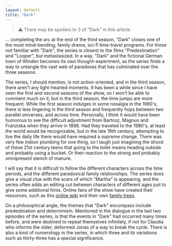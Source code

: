 ```yaml
---
layout: default
title: "Dark"
---
```


> :warning: There may be spoilers to 3 of "Dark" in this article.

... completing the arc at the end of the third season, "Dark" closes one of the most mind-bending, family drama, sci-fi time-travel programs. For those not familiar with "Dark", the series is closest to  the films "Predestination" and "Looper", but metastasized. In a way, "Dark" and the fictional German town of Winden becomes its own thought-experiment, as the series finds a way to untangle the vast web of paradoxes that has culminated over the three seasons. 

The series, I should mention, is not action-oriented, and in the third season, there aren't any light-hearted moments. It has been a while since I have seen the first and second seasons of the show, so I won't be able to comment much on it, but in the third season, the time jumps are more frequent. While the first season indulges in some nosalgia in the 1980's, there is less lingering in the third season and frequently hops between two parallel universes, and across time. Personally, I think it would have been humorous to see the difficult adjustment from Bartosz, Magnus and Franziska when they arrive in 1888. Had they traveled to the 1980's, at least the world would be recognizable, but in the late 19th century, attempting to live the daily life there would have required a supreme change. There was very few indoor plumbing for one thing, so I laugh just imagining the shock of these 21st century teens that going to the toilet means heading outside and probably using a bucket. Or their reaction to the strong and probably omnipresent stench of manure.

I will say that it is difficult to follow the different characters across the time periods, and the different paradoxical family relationships. The series does give a visual clue with the scars of which "Martha" is appearing, and the series often adds an editing cut between characters of different ages just to give some additional hints. Online fans of the show have created their resources, such as this [online wiki](https://dark-netflix.fandom.com/wiki/Dark_Wiki) and their own [family trees](https://taylorholmes.com/2020/07/07/the-definitive-netflix-dark-season-3-family-tree/).

On a philosophical angle, the themes that "Dark" encompass include predestination and determinism. Mentioned in the dialogue in the last two episodes of the series, is that the events in "Dark" had occurred many times before, and were destined to repeat themselves infinitely, if not for Claudia who informs the older, deformed Jonas of a way to break the cycle. There is also a kind of numerology in the series, in which three and its variations such as thirty-three has a special significance. 


